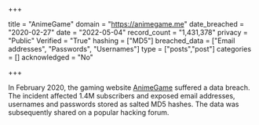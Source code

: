 +++

title = "AnimeGame"
domain = "https://animegame.me"
date_breached = "2020-02-27"
date = "2022-05-04"
record_count = "1,431,378"
privacy = "Public"
Verified = "True"
hashing = ["MD5"]
breached_data = ["Email addresses", "Passwords", "Usernames"]
type = ["posts","post"]
categories = []
acknowledged = "No"


+++


In February 2020, the gaming website <a href="http://animegame.me/" target="_blank" rel="noopener">AnimeGame</a> suffered a data breach. The incident affected 1.4M subscribers and exposed email addresses, usernames and passwords stored as salted MD5 hashes. The data was subsequently shared on a popular hacking forum.

